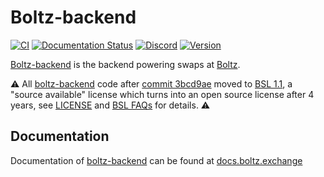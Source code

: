 # Boltz-backend

[![CI](https://github.com/BoltzExchange/boltz-backend/workflows/CI/badge.svg?branch=master)](https://github.com/BoltzExchange/boltz-backend/actions)
[![Documentation Status](https://readthedocs.org/projects/boltz-backend/badge/?version=latest)](https://docs.boltz.exchange)
[![Discord](https://img.shields.io/discord/547454030801272832.svg)](https://discordapp.com/invite/QBvZGcW)
[![Version](https://img.shields.io/npm/v/boltz-backend.svg)](https://www.npmjs.com/package/boltz-backend)

[Boltz-backend](https://github.com/BoltzExchange/boltz-backend/) is the backend powering swaps at [Boltz](https://boltz.exchange/).  

⚠️ All [boltz-backend](https://github.com/BoltzExchange/boltz-backend/) code after [commit 3bcd9ae](https://github.com/BoltzExchange/boltz-backend/commit/3bcd9ae43db64add1bd72fe639bc38cfa727da04) moved to [BSL 1.1](https://mariadb.com/bsl11/), a "source available" license which turns into an open source license after 4 years, see [LICENSE](https://github.com/BoltzExchange/boltz-backend/blob/master/LICENSE) and [BSL FAQs](https://mariadb.com/bsl-faq-mariadb/) for details. ⚠️

## Documentation

Documentation of [boltz-backend](https://github.com/BoltzExchange/boltz-backend/) can be found at [docs.boltz.exchange](https://docs.boltz.exchange/)